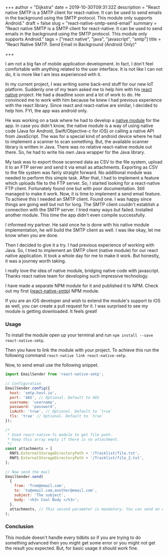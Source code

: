 +++
author = "Dijkstra"
date = 2019-10-30T09:31:32Z
description = "React native SMTP is a SMTP client for react-native. It can be used to send emails in the background using the SMTP protocol. This module only supports Android."
draft = false
slug = "react-native-smtp-send-email"
summary = "React native SMTP is a SMTP client for react-native. It can be used to send emails in the background using the SMTP protocol. This module only supports Android."
tags = ["react native", "java", "javascript", "smtp"]
title = "React Native SMTP. Send Email in Background (Android Only)"

+++


I am not a big fan of mobile application development. In fact, I don't feel comfortable with anything related to the user interface. It is not like I can not do, it is more like I am less experienced with it.

In my current project, I was writing some back-end stuff for our new IoT platform. Suddenly one of my team asked me to help him with his [react native](https://facebook.github.io/react-native/) project. He had a deadline soon and a lot of work to do. He convinced me to work with him because he knew I had previous experience with the react library. Since react and react-native are similar, I decided to help him. FYI, the app was android only.

He was working on a task where he had to develop a [native module](https://facebook.github.io/react-native/docs/native-modules-android) for the app. In case you didn't know, the native module is a way of using native code (Java for Android, Swift/Objective-c for iOS) or calling a native API from JavaScript. The was for a special kind of android device where he had to implement a scanner to scan something. But, the available scanner library is written in Java. There was no relative react-native module out there. So, he had to write his own Java wrapper for the Java library.

My task was to export those scanned data as CSV to the file system, upload it to an FTP server and send it via email as attachments. Exporting as CSV to the file system was fairly straight forward. No additional module was needed to perform this simple task. After that, I had to implement a feature which uploads file to the FTP server. So, I started looking for a react-native FTP client. Fortunately found one but with poor documentation. Still managed to make it work. Now, it is time to implement a send email feature. To achieve this I needed an SMTP client. Found one. I was happy since things are going well but not for long. The SMTP client couldn't establish a connection with the SMTP server. I tried many ways but failed. Installed another module. This time the app didn't even compile successfully.

I informed my partner. He said once he is done with his native module implementation, he will build the SMTP client as well. I was like okay, let me know when you are done.

Then I decided to give it a try. I had previous experience of working with Java. So, I tried to implement an SMTP client (native module) for our react native application. It took a whole day for me to make it work. But honestly, it was a journey worth taking.

I really love the idea of native module, bridging native code with javascript. Thanks react native team for developing such impressive technology.

I have made a separate NPM module for it and published it to NPM. Check out my first ([react-native-smtp](https://www.npmjs.com/package/react-native-smtp)) NPM module.

If you are an iOS developer and wish to extend the module's support to iOS as well, you can create a pull request for it. I was surprised to see my module is getting downloaded. It feels great!

### Usage

To install the module open up your terminal and run `npm install --save react-native-smtp`.

Then you have to link the module with your project. To achieve this run the following command `react-native link react-native-smtp`.

Now, to send email use the following snippet.

```javascript
import EmailSender from 'react-native-smtp';
 
// Configuration
EmailSender.config({
  host: 'smtp.host.io',
  port: '465', // Optional. Default to 465
  username: 'username',
  password: 'password',
  isAuth: 'true', // Optional. Default to `true`
  tls: 'true' // Optional. Default to `true`
});
 
/*
 * Used react-native-fs module to get file path.
 * Keep this array empty if there is no attachment.
 */
const attachments = [
  RNFS.ExternalStorageDirectoryPath + '/Tracklist/file.txt',
  RNFS.ExternalStorageDirectoryPath + '/Tracklist/file_2.txt',
];
 
// Now send the mail
EmailSender.send(
  {
    from: 'from@email.com',
    to: 'to@email.com,another@email.com',
    subject: 'The subject',
    body: '<h3> Cool Body </h3>';
  },
  attachments, // This second parameter is mandatory. You can send an empty array.
);
```

### Conclusion

This module doesn't handle every tidbits so if you are trying to do something advanced then you might get some error or you might not get the result you expected. But, for basic usage it should work fine.

